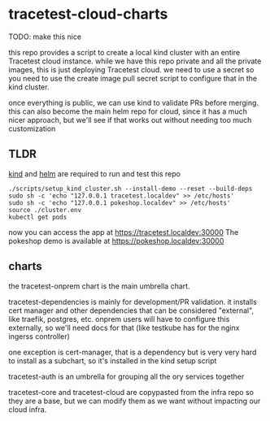 # tracetest-cloud-charts

TODO: make this nice

this repo provides a script to create a local kind cluster with an entire Tracetest cloud instance. 
while we have this repo private and all the private images, this is just deploying Tracetest cloud.
we need to use a secret so you need to use the create image pull secret script to configure that in the kind cluster.

once everything is public, we can use kind to validate PRs before merging.
this can also become the main helm repo for cloud, since it has a much nicer approach, but we'll see if that works out without needing too much customization

## TLDR

[kind](https://kind.sigs.k8s.io/docs/user/quick-start/#installation) and [helm](https://helm.sh/docs/intro/install/) are required to run and test this repo

```
./scripts/setup_kind_cluster.sh --install-demo --reset --build-deps
sudo sh -c 'echo "127.0.0.1 tracetest.localdev" >> /etc/hosts'
sudo sh -c 'echo "127.0.0.1 pokeshop.localdev" >> /etc/hosts'
source ./cluster.env
kubectl get pods
```

now you can access the app at https://tracetest.localdev:30000
The pokeshop demo is available at https://pokeshop.localdev:30000

## charts

the tracetest-onprem chart is the main umbrella chart. 

tracetest-dependencies is mainly for development/PR validation. it installs cert manager and other dependencies that can be considered "external", like traefik, postgres, etc.
onprem users will have to configure this externally, so we'll need docs for that (like testkube has for the nginx ingerss controller)

one exception is cert-manager, that is a dependency but is very very hard to install as a subchart, so it's installed in the kind setup script

tracetest-auth is an umbrella for grouping all the ory services together

tracetest-core and tracetest-cloud are copypasted from the infra repo so they are a base, but we can modify them as we want without impacting our cloud infra.